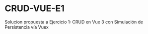 # CRUD-VUE-E1
Solucion propuesta a Ejercicio 1: CRUD en Vue 3 con Simulación de Persistencia vía Vuex
